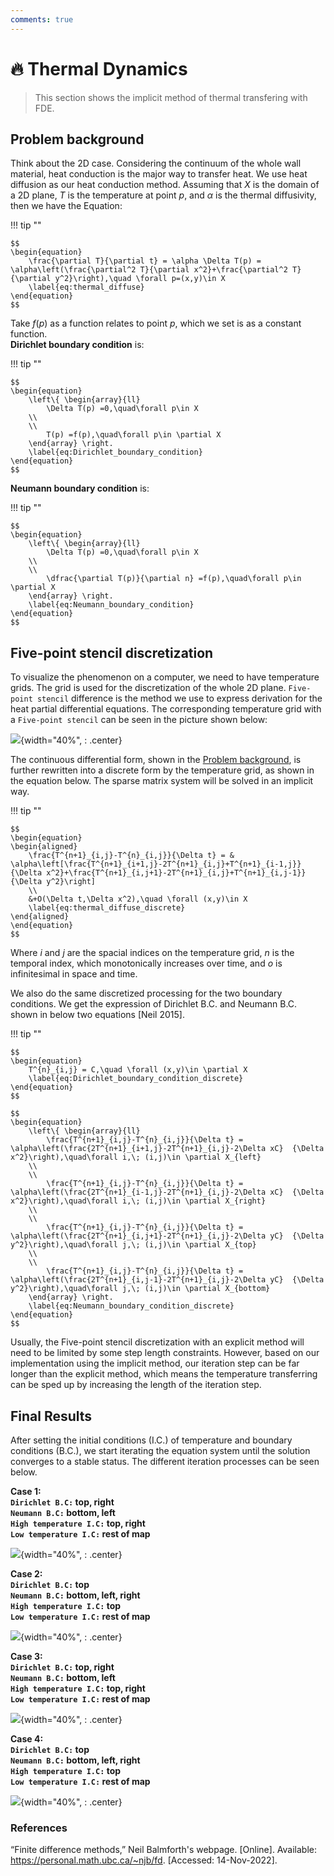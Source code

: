 ```yaml
---
comments: true
---
```


# **:fire: Thermal Dynamics**

>This section shows the implicit method of thermal transfering with FDE.

## **Problem background**

Think about the 2D case. Considering the continuum of the whole wall material, heat conduction is the major way to transfer heat. We use heat diffusion as our heat conduction method. Assuming that $X$ is the domain of a 2D plane, $T$ is the temperature at point $p$, and $\alpha$ is the thermal diffusivity, then we have the Equation:

!!! tip ""

    $$
    \begin{equation}
        \frac{\partial T}{\partial t} = \alpha \Delta T(p) = \alpha\left(\frac{\partial^2 T}{\partial x^2}+\frac{\partial^2 T}  {\partial y^2}\right),\quad \forall p=(x,y)\in X
        \label{eq:thermal_diffuse}
    \end{equation}
    $$

Take $f(p)$ as a function relates to point $p$, which we set is as a constant function.</br> **Dirichlet boundary condition** is:

!!! tip ""

    $$
    \begin{equation}
        \left\{ \begin{array}{ll} 
            \Delta T(p) =0,\quad\forall p\in X
        \\
        \\
            T(p) =f(p),\quad\forall p\in \partial X  
        \end{array} \right.
        \label{eq:Dirichlet_boundary_condition}
    \end{equation}
    $$

**Neumann boundary condition** is:

!!! tip ""

    $$
    \begin{equation}
        \left\{ \begin{array}{ll} 
            \Delta T(p) =0,\quad\forall p\in X
        \\
        \\
            \dfrac{\partial T(p)}{\partial n} =f(p),\quad\forall p\in \partial X  
        \end{array} \right.
        \label{eq:Neumann_boundary_condition}
    \end{equation}
    $$

## **Five-point stencil discretization**

To visualize the phenomenon on a computer, we need to have temperature grids. The grid is used for the discretization of the whole 2D plane. `Five-point stencil` difference is the method we use to express derivation for the heat partial differential equations. The corresponding temperature grid with a `Five-point stencil` can be seen in the picture shown below:

![](Thermal/chpt4_Five_stenclie_iter.png){width="40%", : .center}

The continuous differential form, shown in the [Problem background](#problem-background), is further rewritten into a discrete form by the temperature grid, as shown in the equation below. The sparse matrix system will be solved in an implicit way.

!!! tip ""

    $$
    \begin{equation}
    \begin{aligned}
        \frac{T^{n+1}_{i,j}-T^{n}_{i,j}}{\Delta t} = & \alpha\left[\frac{T^{n+1}_{i+1,j}-2T^{n+1}_{i,j}+T^{n+1}_{i-1,j}}    {\Delta x^2}+\frac{T^{n+1}_{i,j+1}-2T^{n+1}_{i,j}+T^{n+1}_{i,j-1}}{\Delta y^2}\right]
        \\
        &+O(\Delta t,\Delta x^2),\quad \forall (x,y)\in X
        \label{eq:thermal_diffuse_discrete}
    \end{aligned}
    \end{equation}
    $$

Where $i$ and $j$ are the spacial indices on the temperature grid, $n$ is the temporal index, which monotonically increases over time, and $o$ is infinitesimal in space and time.

We also do the same discretized processing for the two boundary conditions. We get the expression of Dirichlet B.C. and Neumann B.C. shown in below two equations [Neil 2015].

!!! tip ""

    $$
    \begin{equation}
        T^{n}_{i,j} = C,\quad \forall (x,y)\in \partial X
        \label{eq:Dirichlet_boundary_condition_discrete}
    \end{equation}
    $$
  
    $$
    \begin{equation}
        \left\{ \begin{array}{ll} 
            \frac{T^{n+1}_{i,j}-T^{n}_{i,j}}{\Delta t} = \alpha\left(\frac{2T^{n+1}_{i+1,j}-2T^{n+1}_{i,j}-2\Delta xC}  {\Delta   x^2}\right),\quad\forall i,\; (i,j)\in \partial X_{left}
        \\
        \\
            \frac{T^{n+1}_{i,j}-T^{n}_{i,j}}{\Delta t} = \alpha\left(\frac{2T^{n+1}_{i-1,j}-2T^{n+1}_{i,j}-2\Delta xC}  {\Delta   x^2}\right),\quad\forall i,\; (i,j)\in \partial X_{right}
        \\
        \\
            \frac{T^{n+1}_{i,j}-T^{n}_{i,j}}{\Delta t} = \alpha\left(\frac{2T^{n+1}_{i,j+1}-2T^{n+1}_{i,j}-2\Delta yC}  {\Delta   y^2}\right),\quad\forall j,\; (i,j)\in \partial X_{top}
        \\
        \\
            \frac{T^{n+1}_{i,j}-T^{n}_{i,j}}{\Delta t} = \alpha\left(\frac{2T^{n+1}_{i,j-1}-2T^{n+1}_{i,j}-2\Delta yC}  {\Delta   y^2}\right),\quad\forall j,\; (i,j)\in \partial X_{bottom}
        \end{array} \right.
        \label{eq:Neumann_boundary_condition_discrete}
    \end{equation}
    $$


Usually, the Five-point stencil discretization with an explicit method will need to be limited by some step length constraints. However, based on our implementation using the implicit method, our iteration step can be far longer than the explicit method, which means the temperature transferring can be sped up by increasing the length of the iteration step.

## **Final Results**

After setting the initial conditions (I.C.) of temperature and boundary conditions (B.C.), we start iterating the equation system until the solution converges to a stable status. The different iteration processes can be seen below.

**Case 1:</br>`Dirichlet B.C:` top, right</br>`Neumann B.C:` bottom, left</br>`High temperature I.C:` top, right</br>`Low temperature I.C:` rest of map**

![](matrix_1.gif){width="40%", : .center}

**Case 2:</br>`Dirichlet B.C:` top</br>`Neumann B.C:` bottom, left, right</br>`High temperature I.C:` top</br>`Low temperature I.C:` rest of map**

![](matrix_2.gif){width="40%", : .center}

**Case 3:</br>`Dirichlet B.C:` top, right</br>`Neumann B.C:` bottom, left</br>`High temperature I.C:` top, right</br>`Low temperature I.C:` rest of map**

![](matrix_3.gif){width="40%", : .center}

**Case 4:</br>`Dirichlet B.C:` top</br>`Neumann B.C:` bottom, left, right</br>`High temperature I.C:` top</br>`Low temperature I.C:` rest of map**

![](matrix_4.gif){width="40%", : .center}


### **References**
“Finite difference methods,” Neil Balmforth's webpage. [Online]. Available: https://personal.math.ubc.ca/~njb/fd. [Accessed: 14-Nov-2022]. 
